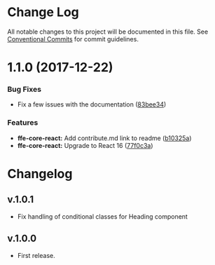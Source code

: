 # Change Log

All notable changes to this project will be documented in this file.
See [Conventional Commits](https://conventionalcommits.org) for commit guidelines.

<a name="1.1.0"></a>
# 1.1.0 (2017-12-22)


### Bug Fixes

* Fix a few issues with the documentation ([83bee34](http://stash.intern.sparebank1.no:22/ffe/ffe-monorepo/commits/83bee34))


### Features

* **ffe-core-react:** Add contribute.md link to readme ([b10325a](http://stash.intern.sparebank1.no:22/ffe/ffe-monorepo/commits/b10325a))
* **ffe-core-react:** Upgrade to React 16 ([77f0c3a](http://stash.intern.sparebank1.no:22/ffe/ffe-monorepo/commits/77f0c3a))




# Changelog

## v.1.0.1
* Fix handling of conditional classes for Heading component

## v.1.0.0
* First release.

